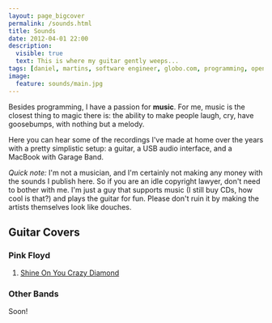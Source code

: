```yaml
---
layout: page_bigcover
permalink: /sounds.html
title: Sounds
date: 2012-04-01 22:00
description:
  visible: true
  text: This is where my guitar gently weeps...
tags: [daniel, martins, software engineer, globo.com, programming, open source, about, who is]
image:
  feature: sounds/main.jpg
---
```


Besides programming, I have a passion for **music**. For me, music is the
closest thing to magic there is: the ability to make people laugh, cry, have
goosebumps, with nothing but a melody.

Here you can hear some of the recordings I've made at home over the years with
a pretty simplistic setup: a guitar, a USB audio interface, and a MacBook
with Garage Band.

_Quick note:_ I'm not a musician, and I'm certainly not making any money with
the sounds I publish here. So if you are an idle copyright lawyer, don't need
to bother with me. I'm just a guy that supports music (I still buy CDs, how
cool is that?) and plays the guitar for fun. Please don't ruin it by making
the artists themselves look like douches.

## Guitar Covers

### Pink Floyd

1. [Shine On You Crazy Diamond](/sounds/shine-on-you-crazy-diamond.html)

### Other Bands

Soon!
